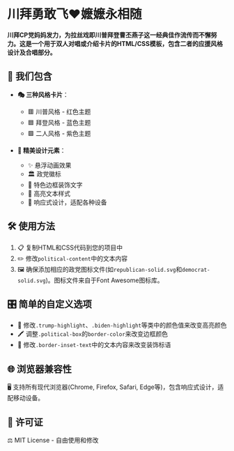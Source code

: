 # 川拜勇敢飞❤嬷嬷永相随

**川拜CP党妈妈发力，为拉丝戏即川普拜登曹丕燕子这一经典佳作流传而不懈努力。这是一个用于双人对唱或介绍卡片的HTML/CSS模板，包含二者的应援风格设计及合唱部分。**

## 🎨 我们包含

- **🎭 三种风格卡片**：
  - 🟥 川普风格 - 红色主题
  - 🟦 拜登风格 - 蓝色主题
  - 🟪 二人风格 - 紫色主题

- **💎 精美设计元素**：
  - ✨ 悬浮动画效果
  - 🏛️ 政党徽标
  - 🎀 特色边框装饰文字
  - 🔦 高亮文本样式
  - 📱 响应式设计，适配各种设备

## 🛠️ 使用方法

1. 📋 复制HTML和CSS代码到您的项目中
2. ✏️ 修改`political-content`中的文本内容
3. 🖼️ 确保添加相应的政党图标文件(如`republican-solid.svg`和`democrat-solid.svg`)。图标文件来自于Font Awesome图标库。

## 🎛️ 简单的自定义选项

- 🎨 修改`.trump-highlight`、`.biden-highlight`等类中的颜色值来改变高亮颜色
- 🖍️ 调整`.political-box`的`border-color`来改变边框颜色
- 📜 修改`.border-inset-text`中的文本内容来改变装饰标语

## 🌐 浏览器兼容性

🖥️ 支持所有现代浏览器(Chrome, Firefox, Safari, Edge等)，包含响应式设计，适配移动设备。

## 📜 许可证

⚖️ MIT License - 自由使用和修改

